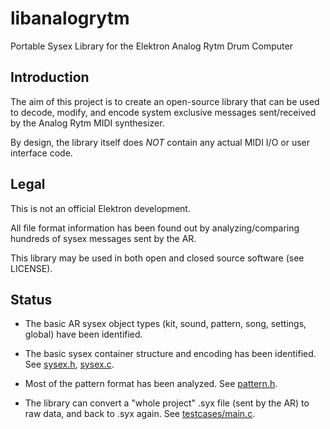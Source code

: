 libanalogrytm
=============

Portable Sysex Library for the Elektron Analog Rytm Drum Computer


## Introduction

The aim of this project is to create an open-source library that can be used to
decode, modify, and encode system exclusive messages sent/received by the Analog Rytm MIDI synthesizer.

By design, the library itself does _NOT_ contain any actual MIDI I/O or user interface code.


## Legal

This is not an official Elektron development.

All file format information has been found out by analyzing/comparing hundreds of sysex messages sent by the AR.

This library may be used in both open and closed source software (see LICENSE).


## Status

- The basic AR sysex object types (kit, sound, pattern, song, settings, global) have been identified.

- The basic sysex container structure and encoding has been identified. See [sysex.h](../blob/master/sysex.h), [sysex.c](../blob/master/sysex.c).

- Most of the pattern format has been analyzed. See [pattern.h](../blob/master/pattern.h).

- The library can convert a "whole project" .syx file (sent by the AR) to raw data, and back to .syx again.
  See [testcases/main.c](../blob/master/testcases/main.c).
